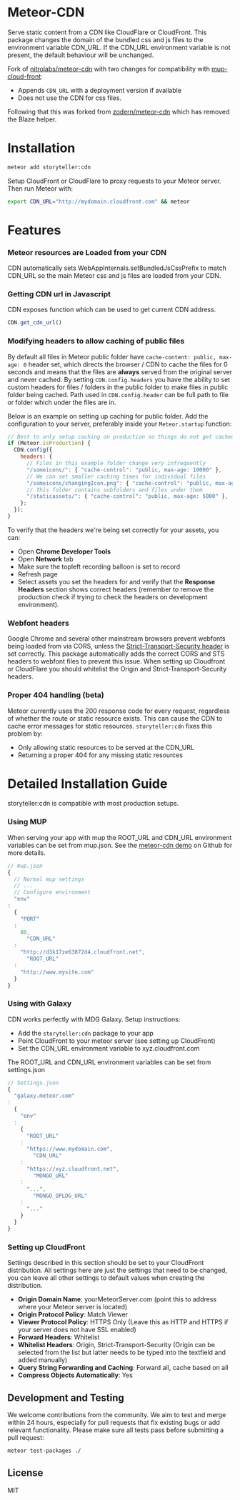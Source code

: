Meteor-CDN
===========

Serve static content from a CDN like CloudFlare or CloudFront. This package changes the domain of the bundled css and js
files to the environment variable CDN_URL. If the CDN_URL environment variable is not present, the default behaviour
will be unchanged.

Fork of [nitrolabs/meteor-cdn](https://github.com/nitrolabs/meteor-cdn/) with two changes for compatibility
with [mup-cloud-front](https://github.com/zodern/mup-cloud-front):

- Appends `CDN_URL` with a deployment version if available
- Does not use the CDN for css files.

Following that this was forked from [zodern/meteor-cdn](https://github.com/zodern/meteor-cdn) which has removed the
Blaze helper.

Installation
===============

```sh
meteor add storyteller:cdn
```

Setup CloudFront or CloudFlare to proxy requests to your Meteor server. Then run Meteor with:

```sh
export CDN_URL="http://mydomain.cloudfront.com" && meteor
```

Features
========

### Meteor resources are Loaded from your CDN

CDN automatically sets WebAppInternals.setBundledJsCssPrefix to match CDN_URL so the main Meteor css and js files are
loaded from your CDN.

### Getting CDN url in Javascript

CDN exposes function which can be used to get current CDN address.

```javascript
CDN.get_cdn_url()
```

### Modifying headers to allow caching of public files

By default all files in Meteor public folder have `cache-content: public, max-age: 0` header set, which directs the
browser / CDN to cache the files for 0 seconds and means that the files are **always** served from the original server
and never cached. By setting `CDN.config.headers` you have the ability to set custom headers for files / folders in the
public folder to make files in public folder being cached. Path used in `CDN.config.header` can be full path to file or
folder which under the files are in.

Below is an example on setting up caching for public folder. Add the configuration to your server, preferably inside
your `Meteor.startup` function:

```javascript
// Best to only setup caching on production so things do not get cached on development
if (Meteor.isProduction) {
  CDN.config({
    headers: {
      // Files in this example folder change very infrequently
      "/someicons/": { "cache-control": "public, max-age: 10000" },
      // We can set smaller caching times for individual files
      "/someicons/changingIcon.png": { "cache-control": "public, max-age: 100" },
      // This folder contains subfolders and files under them
      "/staticassets/": { "cache-control": "public, max-age: 5000" },
    };
  });
}
```

To verify that the headers we're being set correctly for your assets, you can:

- Open **Chrome Developer Tools**
- Open **Network** tab
- Make sure the topleft recording balloon is set to record
- Refresh page
- Select assets you set the headers for and verify that the **Response Headers** section shows correct headers (remember
  to remove the production check if trying to check the headers on development environment).

### Webfont headers

Google Chrome and several other mainstream browsers prevent webfonts being loaded from via CORS, unless
the [Strict-Transport-Security  header](https://developer.mozilla.org/en-US/docs/Web/Security/HTTP_strict_transport_security)
is set correctly. This package automatically adds the correct CORS and STS headers to webfont files to prevent this
issue. When setting up Cloudfront or CloudFlare you should whitelist the Origin and Strict-Transport-Security headers.

### Proper 404 handling (beta)

Meteor currently uses the 200 response code for every request, regardless of whether the route or static resource
exists. This can cause the CDN to cache error messages for static resources. `storyteller:cdn` fixes this problem by:

* Only allowing static resources to be served at the CDN_URL
* Returning a proper 404 for any missing static resources

Detailed Installation Guide
===========================
storyteller:cdn is compatible with most production setups.

### Using MUP

When serving your app with mup the ROOT_URL and CDN_URL environment variables can be set from mup.json. See
the [meteor-cdn demo](https://github.com/NitroLabs/meteor-cdn-demo/) on Github for more details.

```js
// mup.json
{
  // Normal mup settings
  // ...
  // Configure environment
  "env"
:
  {
    "PORT"
  :
    80,
      "CDN_URL"
  :
    "http://d3k17ze63872d4.cloudfront.net",
      "ROOT_URL"
  :
    "http://www.mysite.com"
  }
}
  ```

### Using with Galaxy

CDN works perfectly with MDG Galaxy. Setup instructions:

* Add the `storyteller:cdn` package to your app
* Point CloudFront to your meteor server (see setting up CloudFront)
* Set the CDN_URL environment variable to xyz.cloudfront.com

The ROOT_URL and CDN_URL environment variables can be set from settings.json

```javascript
// Settings.json
{
  "galaxy.meteor.com"
:
  {
    "env"
  :
    {
      "ROOT_URL"
    :
      "https://www.mydomain.com",
        "CDN_URL"
    :
      "https://xyz.cloudfront.net",
        "MONGO_URL"
    :
      "...",
        "MONGO_OPLOG_URL"
    :
      "..."
    }
  }
}
```

### Setting up CloudFront

Settings described in this section should be set to your CloudFront distribution. All settings here are just the
settings that need to be changed, you can leave all other settings to default values when creating the distribution.

* **Origin Domain Name**: yourMeteorServer.com (point this to address where your Meteor server is located)
* **Origin Protocol Policy**: Match Viewer
* **Viewer Protocol Policy**: HTTPS Only (Leave this as HTTP and HTTPS if your server does not have SSL enabled)
* **Forward Headers**: Whitelist
* **Whitelist Headers**: Origin, Strict-Transport-Security (Origin can be selected from the list but latter needs to be
  typed into the textfield and added manually)
* **Query String Forwarding and Caching**: Forward all, cache based on all
* **Compress Objects Automatically**: Yes

Development and Testing
-----------------------
We welcome contributions from the community. We aim to test and merge within 24 hours,
especially for pull requests that fix existing bugs or add relevant functionality.
Please make sure all tests pass before submitting a pull request:

```sh
meteor test-packages ./
```

License
------

MIT
